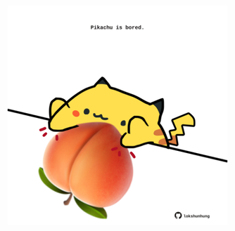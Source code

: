 <!-- built at 20/07/2024, 12:00:38 UTC -->
<p align="center">
  <img width="500" height="500" src="./ReadmeImage.svg">
</p>
